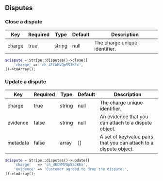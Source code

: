 ## Disputes

### Close a dispute

Key    | Required | Type   | Default | Description
------ | -------- | ------ | ------- | -----------------------------------------
charge | true     | string | null    | The charge unique identifier.

```php
$dispute = Stripe::disputes()->close([
	'charge' => 'ch_4ECWMVQp5SJKEx',
])->toArray();
```

### Update a dispute

Key      | Required | Type   | Default | Description
-------- | -------- | ------ | ------- | ---------------------------------------
charge   | true     | string | null    | The charge unique identifier.
evidence | false    | string | null    | An evidence that you can attach to a dispute object.
metadata | false    | array  | []      | A set of key/value pairs that you can attach to a dispute object.

```php
$dispute = Stripe::disputes()->update([
	'charge'   => 'ch_4ECWMVQp5SJKEx',
	'evidence' => 'Customer agreed to drop the dispute.',
])->toArray();
```
